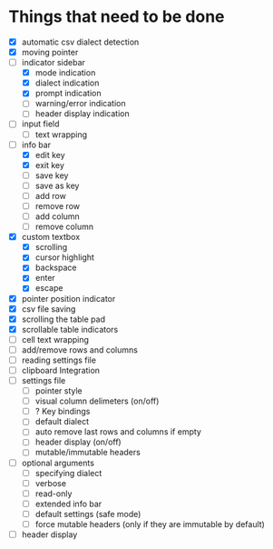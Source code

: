 # Things that need to be done

- [x] automatic csv dialect detection
- [x] moving pointer
- [ ] indicator sidebar
	- [x] mode indication
	- [x] dialect indication
	- [x] prompt indication
	- [ ] warning/error indication
	- [ ] header display indication
- [ ] input field
	- [ ] text wrapping
- [ ] info bar
	- [x] edit key
	- [x] exit key
	- [ ] save key
	- [ ] save as key
	- [ ] add row
	- [ ] remove row
	- [ ] add column
	- [ ] remove column
- [x] custom textbox
	- [x] scrolling
	- [x] cursor highlight
	- [x] backspace
	- [x] enter
	- [x] escape
- [x] pointer position indicator
- [x] csv file saving
- [x] scrolling the table pad
- [x] scrollable table indicators
- [ ] cell text wrapping
- [ ] add/remove rows and columns
- [ ] reading settings file
- [ ] clipboard Integration
- [ ] settings file
	- [ ] pointer style
	- [ ] visual column delimeters (on/off)
	- [ ] ? Key bindings
	- [ ] default dialect
	- [ ] auto remove last rows and columns if empty
	- [ ] header display (on/off)
	- [ ] mutable/immutable headers
- [ ] optional arguments
	- [ ] specifying dialect
	- [ ] verbose
	- [ ] read-only
	- [ ] extended info bar
	- [ ] default settings (safe mode)
	- [ ] force mutable headers (only if they are immutable by default)
- [ ] header display
